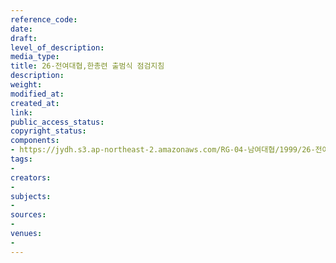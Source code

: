 ```yaml
---
reference_code: 
date: 
draft: 
level_of_description: 
media_type: 
title: 26-전여대협,한총련 출범식 점검지침
description: 
weight: 
modified_at: 
created_at: 
link: 
public_access_status: 
copyright_status: 
components:
- https://jydh.s3.ap-northeast-2.amazonaws.com/RG-04-남여대협/1999/26-전여대협,한총련+출범식+점검지침.pdf
tags:
- 
creators:
- 
subjects:
- 
sources:
- 
venues:
- 
---
```

